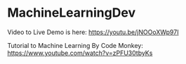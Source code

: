 # MachineLearningDev
Video to Live Demo is here: https://youtu.be/jNOOoXWp97I

Tutorial to Machine Learning By Code Monkey: https://www.youtube.com/watch?v=zPFU30tbyKs
